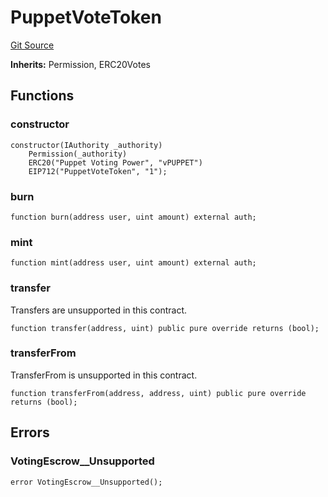# PuppetVoteToken
[Git Source](https://github.com/GMX-Blueberry-Club/puppet-contracts/blob/474b8277cbb576730f09bb3ba6a3b6396a451789/src/tokenomics/PuppetVoteToken.sol)

**Inherits:**
Permission, ERC20Votes


## Functions
### constructor


```solidity
constructor(IAuthority _authority)
    Permission(_authority)
    ERC20("Puppet Voting Power", "vPUPPET")
    EIP712("PuppetVoteToken", "1");
```

### burn


```solidity
function burn(address user, uint amount) external auth;
```

### mint


```solidity
function mint(address user, uint amount) external auth;
```

### transfer

Transfers are unsupported in this contract.


```solidity
function transfer(address, uint) public pure override returns (bool);
```

### transferFrom

TransferFrom is unsupported in this contract.


```solidity
function transferFrom(address, address, uint) public pure override returns (bool);
```

## Errors
### VotingEscrow__Unsupported

```solidity
error VotingEscrow__Unsupported();
```


